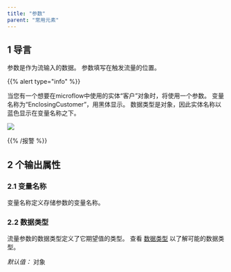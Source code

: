 ```yaml
---
title: "参数"
parent: "常用元素"
---
```


## 1 导言

参数是作为流输入的数据。 参数填写在触发流量的位置。

{{% alert type="info" %}}

当您有一个想要在microflow中使用的实体“客户”对象时，将使用一个参数。 变量名称为“EnclosingCustomer”，用黑体显示。 数据类型是对象，因此实体名称以蓝色显示在变量名称之下。

![](attachments/819203/917903.png)

{{% /报警 %}}

## 2 个输出属性

### 2.1 变量名称

变量名称定义存储参数的变量名称。

### 2.2 数据类型

流量参数的数据类型定义了它期望值的类型。 查看 [数据类型](data-types) 以了解可能的数据类型。

_默认值：_ 对象
